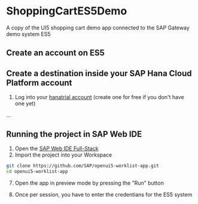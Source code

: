# ShoppingCartES5Demo
A copy of the UI5 shopping cart demo app connected to the SAP Gateway demo system ES5

## Create an account on ES5

## Create a destination inside your SAP Hana Cloud Platform account

1. Log into your [hanatrial account](https://account.hanatrial.ondemand.com/) (create one for free if you don't have one yet)

...


## Running the project in SAP Web IDE

1. Open the [SAP Web IDE Full-Stack](https://webidecp-<youraccountname>trial.dispatcher.hanatrial.ondemand.com/)
2. Import the project into your Workspace

```sh
git clone https://github.com/SAP/openui5-worklist-app.git
cd openui5-worklist-app
```


7. Open the app in preview mode by pressing the "Run" button

8. Once per session, you have to enter the credentians for the ES5 system
